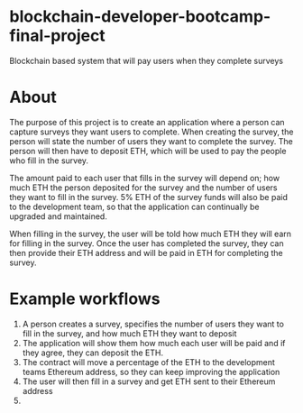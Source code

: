 # blockchain-developer-bootcamp-final-project

Blockchain based system that will pay users when they complete surveys

# About
The purpose of this project is to create an application where a person can capture surveys they want users to complete. When creating the survey, the person will state the number of users they want to complete the survey. The person will then have to deposit ETH, which will be used to pay the people who fill in the survey. 

The amount paid to each user that fills in the survey will depend on; how much ETH the person deposited for the survey and the number of users they want to fill in the survey. 5% ETH of the survey funds will also be paid to the development team, so that the application can continually be upgraded and maintained.

When filling in the survey, the user will be told how much ETH they will earn for filling in the survey. Once the user has completed the survey, they can then provide their ETH address and will be paid in ETH for completing the survey.


# Example workflows
1.	A person creates a survey, specifies the number of users they want to fill in the survey,  and how much ETH they want to deposit
2.	The application will show them how much each user will be paid and if they agree, they can deposit the ETH.
3.	The contract will move a percentage of the ETH to the development teams Ethereum address, so they can keep improving the application  
4.	The user will then fill in a survey and get ETH sent to their Ethereum address 
5.	

